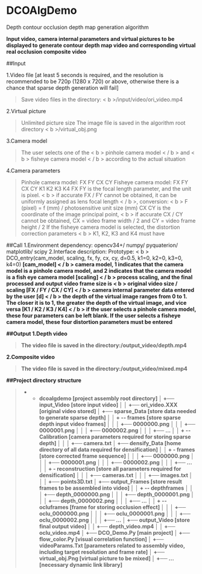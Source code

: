# DCOAlgDemo
Depth contour occlusion depth map generation algorithm

**Input video, camera internal parameters and virtual pictures to be displayed to generate contour depth map video and corresponding virtual real occlusion composite video**
 
 
 
##Input
 
1.Video file [at least 5 seconds is required, and the resolution is recommended to be 720p (1280 x 720) or above, otherwise there is a chance that sparse depth generation will fail]
>Save video files in the directory: < b >/input/video/ori_video.mp4</b>
 
2.Virtual picture
>Unlimited picture size
The image file is saved in the algorithm root directory < b >/virtual_obj.png</b>
 
3.Camera model
>The user selects one of the < b > pinhole camera model < / b > and < b > fisheye camera model < / b > according to the actual situation
 
4.Camera parameters
>Pinhole camera model: FX FY CX CY
Fisheye camera model: FX FY CX CY K1 K2 K3 K4
FX FY is the focal length parameter, and the unit is pixel. < b > if accurate FX / FY cannot be obtained, it can be uniformly assigned as lens focal length < / b >, conversion: < b > F (pixel) = f (mm) / photosensitive unit size (mm)</b>
CX CY is the coordinate of the image principal point, < b > if accurate CX / CY cannot be obtained, CX = video frame width / 2 and CY = video frame height / 2</b>
If the fisheye camera model is selected, the distortion correction parameters < b > K1, K2, K3 and K4 must have</b>
 
##Call
1.Environment dependency: opencv34+/ numpy/ pyquaterion/ matplotlib/ scipy 
2.Interface description:
Prototype: < b > DCO_entry(cam_model, scaling, fx, fy, cx, cy, d=0.5, k1=0, k2=0, k3=0, k4=0)</b> 
<b>[cam_model] < / b > camera model, 1 indicates that the camera model is a pinhole camera model, and 2 indicates that the camera model is a fish eye camera model
<b>[scaling] < / b > process scaling, and the final processed and output video frame size is < b > original video size / scaling</b>
<b>[FX / FY / CX / CY] < / b > camera internal parameter data entered by the user
<b>[d] < / b > the depth of the virtual image ranges from 0 to 1. The closer it is to 1, the greater the depth of the virtual image, and vice versa
<b>[K1 / K2 / K3 / K4] < / b > if the user selects a pinhole camera model, these four parameters can be left blank. If the user selects a fisheye camera model, these four distortion parameters must be entered
 
##Output
1.Depth video
>The video file is saved in the directory:/output_video/depth.mp4 
 
2.Composite video
>The video file is saved in the directory:/output_video/mixed.mp4 
 
##Project directory structure
>+ - dcoalgdemo [project assembly root directory]
│ +── input_Video [store input video]
│ │ +── ori_video.XXX [original video stored]
│ +── sparse_Data [store data needed to generate sparse depth]
│ │ + -- frames [store sparse depth input video frames]
│ │ │ +── 0000000.png 
│ │ │ +── 0000001.png 
│ │ │ +── 0000002.png 
│ │ │ +── ... 
│ │ + -- Calibration [camera parameters required for storing sparse depth]
│ │ │ +── camera.txt 
│ +── densify_Data [home directory of all data required for densification]
│ │ + - frames [store corrected frame sequence]
│ │ │ +── 0000000.png 
│ │ │ +── 0000001.png 
│ │ │ +── 0000002.png 
│ │ │ +── ... 
│ │ + - reconstruction [store all parameters required for densification]
│ │ │ +── cameras.txt 
│ │ │ +── images.txt 
│ │ │ +── points3D.txt 
│ +── output_Frames [store result frames to be assembled into video]
│ │ + -- depthframes
│ │ │ +── depth_0000000.png 
│ │ │ +── depth_0000001.png 
│ │ │ +── depth_0000002.png 
│ │ │ +── ... 
│ │ + -- ocluframes [frame for storing occlusion effect]
│ │ │ +── oclu_0000000.png 
│ │ │ +── oclu_0000001.png 
│ │ │ +── oclu_0000002.png 
│ │ │ +── ... 
│ +── output_Video [store final output video]
│ │ +── depth_video.mp4 
│ │ +── oclu_video.mp4 
│ +── DCO_Demo.Py [main project]
│ +── flow_color.Py [visual correlation function]
│ +── videoParams.Txt [parameters related to assembly video, including target resolution and frame rate]
│ +── virtual_obj.Png [virtual picture to be mixed]
│ +── ...[necessary dynamic link library]
